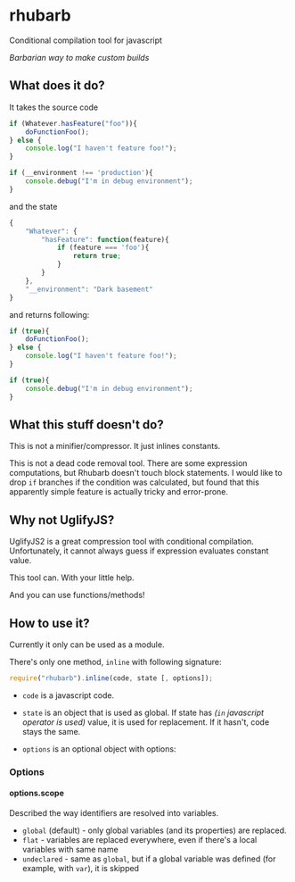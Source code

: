 # rhubarb
Conditional compilation tool for javascript

_Barbarian way to make custom builds_

## What does it do?

It takes the source code

```javascript
if (Whatever.hasFeature("foo")){
	doFunctionFoo();
} else {
	console.log("I haven't feature foo!");
}

if (__environment !== 'production'){
	console.debug("I'm in debug environment");
}
```

and the state

```javascript
{
	"Whatever": {
		"hasFeature": function(feature){
			if (feature === 'foo'){
				return true;
			}
		}
	},
	"__environment": "Dark basement"
}
```

and returns following:

```javascript
if (true){
	doFunctionFoo();
} else {
	console.log("I haven't feature foo!");
}

if (true){
	console.debug("I'm in debug environment");
}
```

## What this stuff doesn't do?

This is not a minifier/compressor. It just inlines constants.

This is not a dead code removal tool. There are some expression computations, but Rhubarb doesn't touch block
statements. I would like to drop `if` branches if the condition was calculated, but found that this
apparently simple feature is actually tricky and error-prone.

## Why not UglifyJS?

UglifyJS2 is a great compression tool with conditional compilation.
Unfortunately, it cannot always guess if expression evaluates constant value.

This tool can. With your little help.

And you can use functions/methods!

## How to use it?

Currently it only can be used as a module.

There's only one method, `inline` with following signature:

```javascript
require("rhubarb").inline(code, state [, options]);
```

- `code` is a javascript code.

- `state` is an object that is used as global.
If state has _(`in` javascript operator is used)_ value, it is used for replacement.
If it hasn't, code stays the same.

- `options` is an optional object with options:

### Options

#### options.scope

Described the way identifiers are resolved into variables.

- `global` (default) - only global variables (and its properties) are replaced.
- `flat` - variables are replaced everywhere, even if there's a local variables with same name
- `undeclared` - same as `global`, but if a global variable was defined (for example, with `var`), it is skipped

